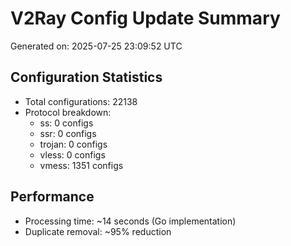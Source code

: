 # V2Ray Config Update Summary
Generated on: 2025-07-25 23:09:52 UTC

## Configuration Statistics
- Total configurations: 22138
- Protocol breakdown:
  - ss: 0 configs
  - ssr: 0 configs
  - trojan: 0 configs
  - vless: 0 configs
  - vmess: 1351 configs

## Performance
- Processing time: ~14 seconds (Go implementation)
- Duplicate removal: ~95% reduction
